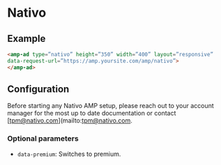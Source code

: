 <!---
Copyright 2016 The AMP HTML Authors. All Rights Reserved.

Licensed under the Apache License, Version 2.0 (the "License");
you may not use this file except in compliance with the License.
You may obtain a copy of the License at

      http://www.apache.org/licenses/LICENSE-2.0

Unless required by applicable law or agreed to in writing, software
distributed under the License is distributed on an "AS-IS" BASIS,
WITHOUT WARRANTIES OR CONDITIONS OF ANY KIND, either express or implied.
See the License for the specific language governing permissions and
limitations under the License.
-->

# Nativo

## Example

```html
<amp-ad type=”nativo” height=”350” width=”400” layout=”responsive”
data-request-url=”https://amp.yoursite.com/amp/nativo”>
</amp-ad>
```

## Configuration

Before starting any Nativo AMP setup, please reach out to your account manager for the most up to date documentation or contact [tpm@nativo.com](mailto:tpm@nativo.com.


### Optional parameters

- `data-premium`: Switches to premium.
